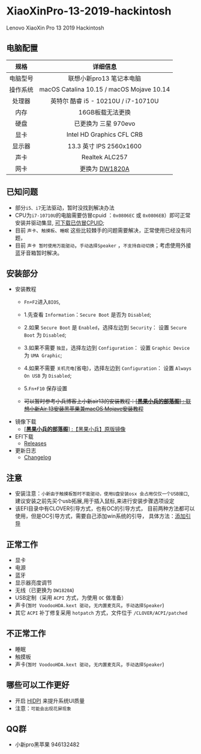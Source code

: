 # XiaoXinPro-13-2019-hackintosh
Lenovo XiaoXin Pro 13 2019 Hackintosh
## 电脑配置
|规格 | 详细信息|
|:-: | :-:|
|电脑型号|联想小新pro13 笔记本电脑|
|操作系统|macOS Catalina 10.15 / macOS Mojave 10.14|
|处理器|英特尔 酷睿 i5 - 10210U / i7-10710U|
|内存|16GB板载无法更换|
|硬盘|已更换为 三星 970evo|
|显卡|Intel HD Graphics CFL CRB|（UHD620）
|显示器|13.3 英寸 IPS 2560x1600|
|声卡| Realtek ALC257|
|网卡|更换为 [DW1820A](https://blog.daliansky.net/DW1820A_BCM94350ZAE-driver-inserts-the-correct-posture.html)|

## 已知问题
- 部分`i5、i7`无法驱动，暂时没找到解决办法
- CPU为`i7-10710U`的电脑需要仿冒cpuid ：`0x0806EC` 或 `0x0806EB`）即可正常安装并驱动集显, [可下载已仿冒CPUID](https://github.com/daliansky/XiaoXinPro-13-2019-hackintosh/releases/tag/v1.2);
- 目前 `声卡`、`触摸板`、`睡眠` 这些比较棘手的问题需要解决，正常使用已经没有问题，
- 目前 `声卡 暂时使用万能驱动`，`手动选择Speaker` ，`不支持自动切换`；考虑使用外接蓝牙音箱暂时解决。

## 安装部分

- 安装教程
    - `Fn+F2`进入`BIOS`,
    - 1.先查看 `Information`：`Secure Boot` 是否为 `Disabled`;
    - 2.如果 `Secure Boot` 是 `Enabled`，选择左边到 `Security`： 设置 `Secure Boot` 为 `Disabled`;
    - 3.如果不需要 `独显`，选择左边到 `Configuration`： 设置 `Graphic Device` 为 `UMA Graphic`;
    - 4.如果不需要 `关机充电`(省电)，选择左边到 `Configuration`： 设置 `Always On USB` 为 `Disabled`;
    - 5.`Fn+F10` 保存设置

    - <del>可以暂时参考小兵博客上小新air13的安装教程：[[**黑果小兵的部落阁**] : 联想小新Air 13安装黑苹果兼macOS Mojave安装教程](https://blog.daliansky.net/Lenovo-Xiaoxin-Air-13-macOS-Mojave-installation-tutorial.html)</del>
- 镜像下载
    - [[**黑果小兵的部落阁**] :【黑果小兵】原版镜像](https://blog.daliansky.net/categories/下载/镜像/)
- EFI下载
  - [Releases](https://github.com/daliansky/XiaoXinPro-13-2019-hackintosh/releases)
- 更新日志  
  - [Changelog](Changelog.md)
## 注意
     
- 安装注意：`小新由于触摸板暂时不能驱动，使用U盘安装osx 会占用仅仅一个USB接口`,
  建议安装之前先买个usb拓展,用于插入鼠标,来进行安装步骤选项设定
- 该EFI目录中有CLOVER引导方式，也有OC的引导方式，
  目前两种方法都可以使用，但是OC引导方式，需要自己添加win系统的引导，
  具体方法：[添加引导](EFI/Document/OC-引导多系统@OC-xlivans.md)
## 正常工作
- 显卡
- 电源
- 蓝牙
- 显示器亮度调节
- 无线（已更换为 `DW1820A`)
- USB定制（采用 `ACPI` 方式，为使用 `OC` 做准备）
- 声卡(`暂时 VoodooHDA.kext 驱动`，`无内置麦克风`，`手动选择Speaker`)
- 其它 `ACPI` 补丁修复采用 `hotpatch` 方式，文件位于 `/CLOVER/ACPI/patched`

## 不正常工作
- 睡眠
- 触摸板
- 声卡(`暂时 VoodooHDA.kext 驱动`，`无内置麦克风`，`手动选择Speaker`)

## 哪些可以工作更好
- 开启 [HIDPI](https://github.com/xzhih/one-key-hidpi) 来提升系统UI质量
- 注意：`可能会出现花屏现象`

## QQ群
- 小新pro黑苹果    946132482
